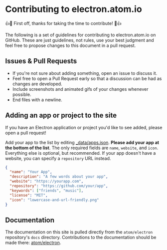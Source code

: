# Contributing to electron.atom.io

:+1::tada: First off, thanks for taking the time to contribute! :tada::+1:

The following is a set of guidelines for contributing to electron.atom.io on GitHub. These are just guidelines, not rules, use your best judgment and feel free to propose changes to this document in a pull request.

## Issues & Pull Requests

* If you're not sure about adding something, open an issue to discuss it.
* Feel free to open a Pull Request early so that a discussion can be had as changes are developed.
* Include screenshots and animated gifs of your changes whenever possible.
* End files with a newline.


## Adding an app or project to the site

If you have an Electron application or project you'd like to see added, please open a pull request!

Add your app to the list by editing [_data/apps.json](/_data/apps.json). **Please add your app at the bottom of the list**.  The only required fields are `name`, `website`, and `icon`. Everything else is optional, but recommended. If your app doesn't have a website, you can specify a `repository` URL instead.

```json
{
  "name": "Your App",
  "description": "A few words about your app",
  "website": "https://yourapp.com",
  "repository": "https://github.com/your/app",
  "keywords": ["friends", "music"],
  "license": "MIT",
  "icon": "lowercase-and-url-friendly.png"
}
```

## Documentation

The documentation on this site is pulled directly from the `atom/electron` repository's `docs` directory. Contributions to the documentation should be made there: [atom/electron](https://github.com/atom/electron/tree/master/docs).
